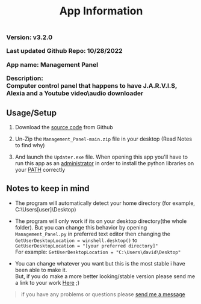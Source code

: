 


<h1 align="center">App Information</h1>

<h3>
<br>
Version: v3.2.0

Last updated Github Repo: 10/28/2022

App name: Management Panel

Description:<br>Computer control panel that happens to have J.A.R.V.I.S, Alexia and a Youtube video\audio downloader
</h3>

## Usage/Setup

1. Download the [source code](https://github.com/HyperNylium/Management_Panel/archive/refs/heads/main.zip) from Github

2. Un-Zip the `Management_Panel-main.zip` file in your desktop (Read Notes to find why)

3. And launch the `Updater.exe` file. When opening this app you'll have to run this app as an [administrator](https://www.digitalcitizen.life/run-as-admin-windows-11/#ftoc-heading-5) in order to install the python libraries on your [PATH](https://www.maketecheasier.com/what-is-the-windows-path/) correctly

## Notes to keep in mind
- The program will automatically detect your home directory (for example, C:\Users\[user]\Desktop)

- The program will only work if its on your desktop directory(the whole folder). But you can change this behavior by opening `Management_Panel.py` in preferred text editor then changing the<br>`GetUserDesktopLocation = winshell.desktop()` to `GetUserDesktopLocation = "[your preferred directory]"`<br>For example: `GetUserDesktopLocation = "C:\Users\david\Desktop"`

- You can change whatever you want but this is the most stable i have been able to make it.<br>But, if you do make a more better looking/stable version please send me a link to your work [Here](http://www.hypernylium.com/en-en/customer-support/) ;)

> if you have any problems or questions please [send me a message](http://www.hypernylium.com/en-en/customer-support/)

